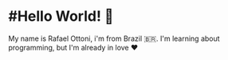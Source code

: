 # #Hello World! 👋

My name is Rafael Ottoni, i'm from Brazil :brazil:.
I'm learning about programming, but I'm already in love :heart:
​​
